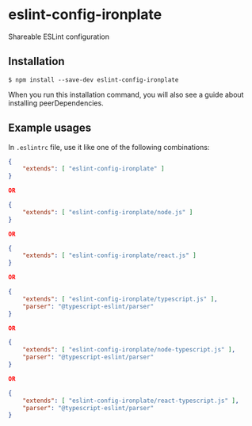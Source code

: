 # eslint-config-ironplate
Shareable ESLint configuration

## Installation
`$ npm install --save-dev eslint-config-ironplate`

When you run this installation command, you will also see a guide about installing peerDependencies.

## Example usages
In `.eslintrc` file, use it like one of the following combinations:
```json
{
    "extends": [ "eslint-config-ironplate" ]
}

OR

{
    "extends": [ "eslint-config-ironplate/node.js" ]
}

OR

{
    "extends": [ "eslint-config-ironplate/react.js" ]
}

OR

{
    "extends": [ "eslint-config-ironplate/typescript.js" ],
    "parser": "@typescript-eslint/parser"
}

OR

{
    "extends": [ "eslint-config-ironplate/node-typescript.js" ],
    "parser": "@typescript-eslint/parser"
}

OR

{
    "extends": [ "eslint-config-ironplate/react-typescript.js" ],
    "parser": "@typescript-eslint/parser"
}


```
